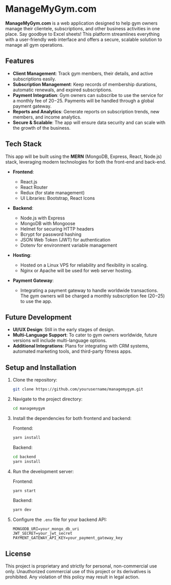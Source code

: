# ManageMyGym.com

**ManageMyGym.com** is a web application designed to help gym owners manage their clientele, subscriptions, and other business activities in one place. Say goodbye to Excel sheets! This platform streamlines everything with a user-friendly web interface and offers a secure, scalable solution to manage all gym operations.

## Features

- **Client Management**: Track gym members, their details, and active subscriptions easily.
- **Subscription Management**: Keep records of membership durations, automatic renewals, and expired subscriptions.
- **Payment Integration**: Gym owners can subscribe to use the service for a monthly fee of $20-$25. Payments will be handled through a global payment gateway.
- **Reports and Analytics**: Generate reports on subscription trends, new members, and income analytics.
- **Secure & Scalable**: The app will ensure data security and can scale with the growth of the business.

## Tech Stack

This app will be built using the **MERN** (MongoDB, Express, React, Node.js) stack, leveraging modern technologies for both the front-end and back-end.

- **Frontend**:

  - React.js
  - React Router
  - Redux (for state management)
  - UI Libraries: Bootstrap, React Icons

- **Backend**:

  - Node.js with Express
  - MongoDB with Mongoose
  - Helmet for securing HTTP headers
  - Bcrypt for password hashing
  - JSON Web Token (JWT) for authentication
  - Dotenv for environment variable management

- **Hosting**:

  - Hosted on a Linux VPS for reliability and flexibility in scaling.
  - Nginx or Apache will be used for web server hosting.

- **Payment Gateway**:
  - Integrating a payment gateway to handle worldwide transactions. The gym owners will be charged a monthly subscription fee ($20-$25) to use the app.

## Future Development

- **UI/UX Design**: Still in the early stages of design.
- **Multi-Language Support**: To cater to gym owners worldwide, future versions will include multi-language options.
- **Additional Integrations**: Plans for integrating with CRM systems, automated marketing tools, and third-party fitness apps.

## Setup and Installation

1. Clone the repository:

   ```bash
   git clone https://github.com/yourusername/managemygym.git
   ```

2. Navigate to the project directory:

   ```bash
   cd managemygym
   ```

3. Install the dependencies for both frontend and backend:

   Frontend:

   ```bash
   yarn install
   ```

   Backend:

   ```bash
   cd backend
   yarn install
   ```

4. Run the development server:

   Frontend:

   ```bash
   yarn start
   ```

   Backend:

   ```bash
   yarn dev
   ```

5. Configure the `.env` file for your backend API:
   ```
   MONGODB_URI=your_mongo_db_uri
   JWT_SECRET=your_jwt_secret
   PAYMENT_GATEWAY_API_KEY=your_payment_gateway_key
   ```

## License

This project is proprietary and strictly for personal, non-commercial use only. Unauthorized commercial use of this project or its derivatives is prohibited. Any violation of this policy may result in legal action.
